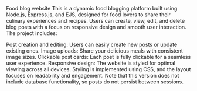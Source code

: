 Food blog website
This is a dynamic food blogging platform built using Node.js, Express.js, and EJS, designed for food lovers to share their culinary experiences and recipes. Users can create, view, edit, and delete blog posts with a focus on responsive design and smooth user interaction. The project includes:

Post creation and editing: Users can easily create new posts or update existing ones.
Image uploads: Share your delicious meals with consistent image sizes.
Clickable post cards: Each post is fully clickable for a seamless user experience.
Responsive design: The website is styled for optimal viewing across all devices.
Styling is implemented using CSS, and the layout focuses on readability and engagement. Note that this version does not include database functionality, so posts do not persist between sessions.
